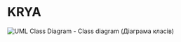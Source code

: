 # KRYA

![UML Class Diagram - Class diagram (Діаграма класів)](https://github.com/user-attachments/assets/0438fe75-82f6-4837-b9b5-092f808db568)
